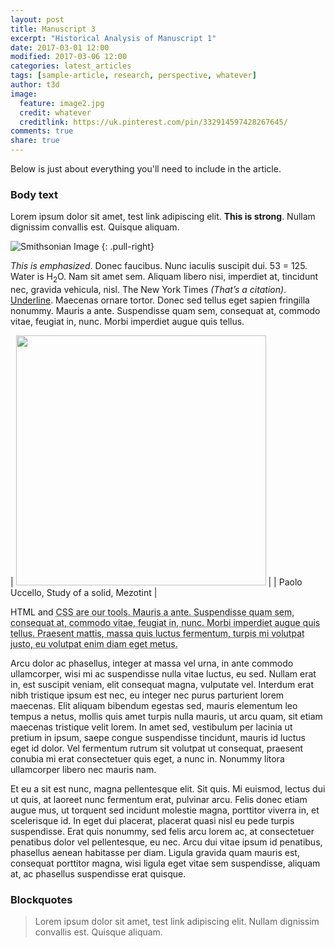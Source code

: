 ```yaml
---
layout: post
title: Manuscript 3
excerpt: "Historical Analysis of Manuscript 1"
date: 2017-03-01 12:00
modified: 2017-03-06 12:00
categories: latest_articles
tags: [sample-article, research, perspective, whatever]
author: t3d
image:
  feature: image2.jpg
  credit: whatever
  creditlink: https://uk.pinterest.com/pin/332914597428267645/
comments: true
share: true
---
```


Below is just about everything you'll need to include in the article.


### Body text

Lorem ipsum dolor sit amet, test link adipiscing elit. **This is strong**. Nullam dignissim convallis est. Quisque aliquam.

![Smithsonian Image](https://s-media-cache-ak0.pinimg.com/564x/18/8b/0d/188b0d638e68ec9175341771d34317e1.jpg)
{: .pull-right}

*This is emphasized*. Donec faucibus. Nunc iaculis suscipit dui. 53 = 125. Water is H<sub>2</sub>O. Nam sit amet sem. Aliquam libero nisi, imperdiet at, tincidunt nec, gravida vehicula, nisl. The New York Times <cite>(That’s a citation)</cite>. <u>Underline</u>. Maecenas ornare tortor. Donec sed tellus eget sapien fringilla nonummy. Mauris a ante. Suspendisse quam sem, consequat at, commodo vitae, feugiat in, nunc. Morbi imperdiet augue quis tellus.

| <img src="https://s-media-cache-ak0.pinimg.com/564x/18/8b/0d/188b0d638e68ec9175341771d34317e1.jpg" alt="" style="width: 400px;" align="right;"/> |
| Paolo Uccello, Study of a solid, Mezotint |

HTML and <abbr title="cascading stylesheets">CSS<abbr> are our tools. Mauris a ante. Suspendisse quam sem, consequat at, commodo vitae, feugiat in, nunc. Morbi imperdiet augue quis tellus. Praesent mattis, massa quis luctus fermentum, turpis mi volutpat justo, eu volutpat enim diam eget metus.


Arcu dolor ac phasellus, integer at massa vel urna, in ante commodo ullamcorper, wisi mi ac suspendisse nulla vitae luctus, eu sed. Nullam erat in, est suscipit veniam, elit consequat magna, vulputate vel. Interdum erat nibh tristique ipsum est nec, eu integer nec purus parturient lorem maecenas. Elit aliquam bibendum egestas sed, mauris elementum leo tempus a netus, mollis quis amet turpis nulla mauris, ut arcu quam, sit etiam maecenas tristique velit lorem. In amet sed, vestibulum per lacinia ut pretium in ipsum, saepe congue suspendisse tincidunt, mauris id luctus eget id dolor. Vel fermentum rutrum sit volutpat ut consequat, praesent conubia mi erat consectetuer quis eget, a nunc in. Nonummy litora ullamcorper libero nec mauris nam.


Et eu a sit est nunc, magna pellentesque elit. Sit quis. Mi euismod, lectus dui ut quis, at laoreet nunc fermentum erat, pulvinar arcu. Felis donec etiam augue mus, ut torquent sed incidunt molestie magna, porttitor viverra in, et scelerisque id. In eget dui placerat, placerat quasi nisl eu pede turpis suspendisse. Erat quis nonummy, sed felis arcu lorem ac, at consectetuer penatibus dolor vel pellentesque, eu nec. Arcu dui vitae ipsum id penatibus, phasellus aenean habitasse per diam. Ligula gravida quam mauris est, consequat porttitor magna, wisi ligula eget vitae sem suspendisse, aliquam at, ac phasellus suspendisse erat quisque.


### Blockquotes

> Lorem ipsum dolor sit amet, test link adipiscing elit. Nullam dignissim convallis est. Quisque aliquam.
